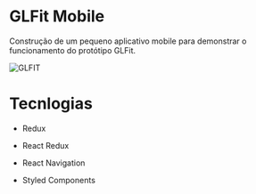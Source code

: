 # GLFit Mobile

Construção de um pequeno aplicativo mobile para demonstrar o funcionamento do protótipo GLFit. 

![GLFIT](https://github.com/GNobroga/GLFITMobile/assets/88632109/1781f5ce-fa86-41e5-b98f-e9d7e07eaff8)


# Tecnlogias

- Redux

- React Redux

- React Navigation

- Styled Components

